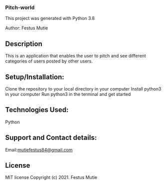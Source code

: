 ### Pitch-world
This project was generated with Python 3.8

Author:
Festus Mutie

## Description
This is an application that enables the user to pitch and see  different categories of users posted by other users.

## Setup/Installation:
Clone the repository to your local directory in your computer
Install python3 in your computer
Run python3 in the terminal and get started
## Technologies Used:
Python

## Support and Contact details:
Email:mutiefestus84@gmail.com

## License
MIT license Copyright (c) 2021. Festus Mutie